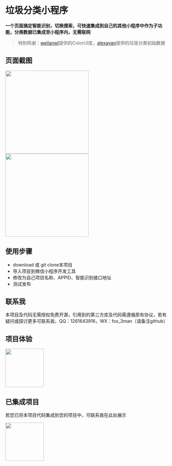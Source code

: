 ﻿# 垃圾分类小程序

**一个页面搞定智能识别，切换搜索，可快速集成到自己的其他小程序中作为子功能，分类数据已集成至小程序内，无需联网**

> 特别鸣谢：[weilanwl](https://github.com/weilanwl/ColorUI "weilanwl")提供的ColorUI库，[alexayan](https://github.com/alexayan/garbage-classification-data "alexayan")提供的垃圾分类初始数据

## 页面截图
<img src="https://raw.githubusercontent.com/magic3lon/garbage_collection/master/images/a.jpg" width="260px"> <img src="https://raw.githubusercontent.com/magic3lon/garbage_collection/master/images/b.jpg" width="260px">

## 使用步骤
* download 或 git clone本项目
* 导入项目到微信小程序开发工具
* 修改为自己项目名称、APPID、智能识别接口地址
* 测试发布

## 联系我
本项目及代码无需授权免费开源，引用到的第三方库及代码需遵循原有协议，若有疑问或探讨更多可联系我，QQ：1261643916，WX：fox_3man（请备注github）

## 项目体验
[<img src="https://raw.githubusercontent.com/magic3lon/garbage_collection/master/images/1.jpg" width="120px" height="120px">](https://github.com/magic3lon/garbage_collection "垃圾分类投放指导")

## 已集成项目
若您已将本项目代码集成到您的项目中，可联系我在此处展示

<img src="https://raw.githubusercontent.com/magic3lon/garbage_collection/master/images/p1.jpg" width="120px" height="120px">
